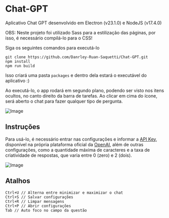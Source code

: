# Chat-GPT

Aplicativo Chat GPT desenvolvido em Electron (v23.1.0) e NodeJS (v17.4.0)

OBS: Neste projeto foi utilizado Sass para a estilização das páginas, por isso, é necessário compilá-lo para o CSS!

Siga os seguintes comandos para executá-lo

```
git clone https://github.com/Danrley-Ruan-Saquetti/Chat-GPT.git
npm install
npm run build
```

Isso criará uma pasta ```packages``` e dentro dela estará o executável do aplicativo :)

Ao executá-lo, o app rodará em segundo plano, podendo ser visto nos itens ocultos, no canto direito da barra de tarefas. Ao clicar em cima do ícone, será aberto o chat para fazer qualquer tipo de pergunta.

![Image](https://github.com/Danrley-Ruan-Saquetti/Chat-GPT/blob/app-hidden/src/imgs/amostra-app.png)

## Instruções

Para usá-lo, é necessário entrar nas configurações e informar a [API Key](https://platform.openai.com/account/api-keys), disponível na própria plataforma oficial da [OpenAI](https://platform.openai.com/), além de outras configurações, como a quantidade máxima de caracteres e a taxa de criatividade de respostas, que varia entre 0 (zero) e 2 (dois).

![Image](https://github.com/Danrley-Ruan-Saquetti/Chat-GPT/blob/app-hidden/src/imgs/amostra-setting-key.png)

## Atalhos

```
Ctrl+U // Alterna entre minimizar e maximizar o chat
Ctrl+S // Salvar configurações
Ctrl+R // Limpar mensagens
Ctrl+P // Abrir configurações
Tab // Auto foco no campo da questão
```